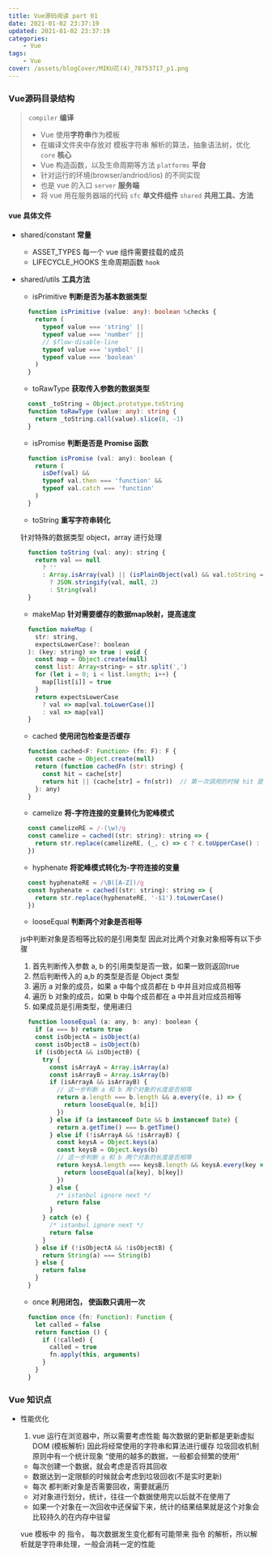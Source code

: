 ```yaml
---
title: Vue源码阅读 part 01
date: 2021-01-02 23:37:19
updated: 2021-01-02 23:37:19
categories:
    - Vue
tags:
    - Vue
cover: /assets/blogCover/MIKU花(4)_78753717_p1.png
---
```


### Vue源码目录结构

> `compiler`          **编译**
>  - Vue 使用**字符串**作为模板
>  - 在编译文件夹中存放对 模板字符串 解析的算法，抽象语法树，优化
> `core`              **核心**
>  - Vue 构造函数，以及生命周期等方法
> `platforms`         **平台**
>  - 针对运行的环境(browser/andriod/ios) 的不同实现
>  - 也是 vue 的入口
> `server`            **服务端**
>  - 将 vue 用在服务器端的代码
> `sfc`               **单文件组件**
> `shared`            **共用工具、方法**

#### vue 具体文件

- shared/constant   **常量**

  * ASSET_TYPES  每一个 vue 组件需要挂载的成员
  * LIFECYCLE_HOOKS   生命周期函数 `hook`

- shared/utils  **工具方法**

  * isPrimitive   **判断是否为基本数据类型**
  ~~~ts
    function isPrimitive (value: any): boolean %checks {
      return (
        typeof value === 'string' ||
        typeof value === 'number' ||
        // $flow-disable-line
        typeof value === 'symbol' ||
        typeof value === 'boolean'
      )
    }
  ~~~

  * toRawType   **获取传入参数的数据类型**
  ~~~ts
    const _toString = Object.prototype.toString
    function toRawType (value: any): string {
      return _toString.call(value).slice(8, -1)
    }
  ~~~

  * isPromise    **判断是否是 Promise 函数**
  ~~~js
    function isPromise (val: any): boolean {
      return (
        isDef(val) &&
        typeof val.then === 'function' &&
        typeof val.catch === 'function'
      )
    }
  ~~~

  * toString    **重写字符串转化**

  针对特殊的数据类型 object，array 进行处理
  ~~~js
    function toString (val: any): string {
      return val == null
        ? ''
        : Array.isArray(val) || (isPlainObject(val) && val.toString === _toString)
          ? JSON.stringify(val, null, 2)
          : String(val)
    }
  ~~~

  * makeMap     **针对需要缓存的数据map映射，提高速度**

  ~~~js
    function makeMap (
      str: string,
      expectsLowerCase?: boolean
    ): (key: string) => true | void {
      const map = Object.create(null)
      const list: Array<string> = str.split(',')
      for (let i = 0; i < list.length; i++) {
        map[list[i]] = true
      }
      return expectsLowerCase
        ? val => map[val.toLowerCase()]
        : val => map[val]
    }
  ~~~

  * cached      **使用闭包检查是否缓存**

  ~~~js
    function cached<F: Function> (fn: F): F {
      const cache = Object.create(null)
      return (function cachedFn (str: string) {
        const hit = cache[str]
        return hit || (cache[str] = fn(str))  // 第一次调用的时候 hit 是没有值的，但是后面调用的时候，因为闭包原理，cache里面就存储了值
      }: any)
    }
  ~~~

  * camelize    **将-字符连接的变量转化为驼峰模式**

  ~~~js
    const camelizeRE = /-(\w)/g
    const camelize = cached((str: string): string => {
      return str.replace(camelizeRE, (_, c) => c ? c.toUpperCase() : '')
    })
  ~~~

  * hyphenate   **将驼峰模式转化为-字符连接的变量**

  ~~~js
    const hyphenateRE = /\B([A-Z])/g
    const hyphenate = cached((str: string): string => {
      return str.replace(hyphenateRE, '-$1').toLowerCase()
    })
  ~~~

  * looseEqual    **判断两个对象是否相等**

  js中判断对象是否相等比较的是引用类型
  因此对比两个对象对象相等有以下步骤
    1. 首先判断传入参数 a, b 的引用类型是否一致，如果一致则返回true
    2. 然后判断传入的 a,b 的类型是否是 Object 类型
    3. 遍历 a 对象的成员，如果 a 中每个成员都在 b 中并且对应成员相等
    4. 遍历 b 对象的成员，如果 b 中每个成员都在 a 中并且对应成员相等
    5. 如果成员是引用类型，使用递归
  ~~~js
    function looseEqual (a: any, b: any): boolean {
      if (a === b) return true
      const isObjectA = isObject(a)
      const isObjectB = isObject(b)
      if (isObjectA && isObjectB) {
        try {
          const isArrayA = Array.isArray(a)
          const isArrayB = Array.isArray(b)
          if (isArrayA && isArrayB) {
            // 这一步判断 a 和 b 两个对象的长度是否相等
            return a.length === b.length && a.every((e, i) => {
              return looseEqual(e, b[i])
            })
          } else if (a instanceof Date && b instanceof Date) {
            return a.getTime() === b.getTime()
          } else if (!isArrayA && !isArrayB) {
            const keysA = Object.keys(a)
            const keysB = Object.keys(b)
            // 这一步判断 a 和 b 两个对象的长度是否相等
            return keysA.length === keysB.length && keysA.every(key => {
              return looseEqual(a[key], b[key])
            })
          } else {
            /* istanbul ignore next */
            return false
          }
        } catch (e) {
          /* istanbul ignore next */
          return false
        }
      } else if (!isObjectA && !isObjectB) {
        return String(a) === String(b)
      } else {
        return false
      }
    }
  ~~~

  * once      **利用闭包， 使函数只调用一次**

  ~~~js
    function once (fn: Function): Function {
      let called = false
      return function () {
        if (!called) {
          called = true
          fn.apply(this, arguments)
        }
      }
    }
  ~~~

### Vue 知识点

  * 性能优化
    1. vue 运行在浏览器中，所以需要考虑性能
      每次数据的更新都是更新虚拟 DOM (模板解析) 因此将经常使用的字符串和算法进行缓存
      垃圾回收机制原则中有一个统计现象 “使用的越多的数据，一般都会频繁的使用”

      - 每次创建一个数据，就会考虑是否将其回收
      - 数据达到一定限额的时候就会考虑到垃圾回收(不是实时更新)
      - 每次 都判断对象是否需要回收，需要就遍历
      - 对对象进行划分，统计，往往一个数据使用完以后就不在使用了
      - 如果一个对象在一次回收中还保留下来，统计的结果结果就是这个对象会比较持久的在内存中驻留

      vue 模板中 的 指令， 每次数据发生变化都有可能带来 指令 的解析，所以解析就是字符串处理，一般会消耗一定的性能